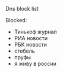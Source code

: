 Dns block list

Blocked:
- Тинькоф журнал
- РИА новости
- РБК новости
- стебель
- пруфы
- я живу в россии
